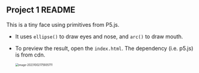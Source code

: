 ## Project 1 README

This is a tiny face using primitives from P5.js.

* It uses `ellipse()` to draw eyes and nose, and `arc()` to draw mouth.

* To preview the result, open the `index.html`. The dependency (i.e. p5.js) is from cdn.

  <img src="https://s2.loli.net/2023/10/03/4VfUveCg9qtK3dO.png" alt="image-20231002175935711" style="zoom:50%;" />

